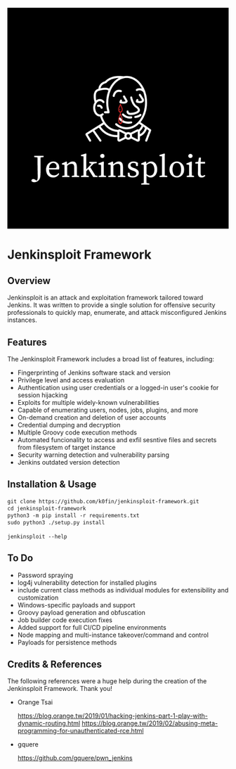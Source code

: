 ![Jenkinsploit Framework](./jenkinsploit-logo.png)

# Jenkinsploit Framework

## Overview

Jenkinsploit is an attack and exploitation framework tailored toward Jenkins. It was written to provide a single solution for offensive security professionals to quickly map, enumerate, and attack misconfigured Jenkins instances.

## Features

The Jenkinsploit Framework includes a broad list of features, including:

 - Fingerprinting of Jenkins software stack and version
 - Privilege level and access evaluation
 - Authentication using user credentials or a logged-in user's cookie for session hijacking
 - Exploits for multiple widely-known vulnerabilities
 - Capable of enumerating users, nodes, jobs, plugins, and more
 - On-demand creation and deletion of user accounts
 - Credential dumping and decryption
 - Multiple Groovy code execution methods
 - Automated funcionality to access and exfil sesntive files and secrets from filesystem of target instance
 - Security warning detection and vulnerability parsing
 - Jenkins outdated version detection

## Installation & Usage

    git clone https://github.com/k0fin/jenkinsploit-framework.git
    cd jenkinsploit-framework
    python3 -m pip install -r requirements.txt
    sudo python3 ./setup.py install

    jenkinsploit --help

## To Do
* Password spraying
* log4j vulnerability detection for installed plugins
* include current class methods as individual modules for extensibility and customization
* Windows-specific payloads and support
* Groovy payload generation and obfuscation
* Job builder code execution fixes
* Added support for full CI/CD pipeline environments
* Node mapping and multi-instance takeover/command and control
* Payloads for persistence methods



## Credits & References

The following references were a huge help during the creation of the Jenkinsploit Framework. Thank you!

* Orange Tsai

    https://blog.orange.tw/2019/01/hacking-jenkins-part-1-play-with-dynamic-routing.html
    https://blog.orange.tw/2019/02/abusing-meta-programming-for-unauthenticated-rce.html

* gquere

    https://github.com/gquere/pwn_jenkins
